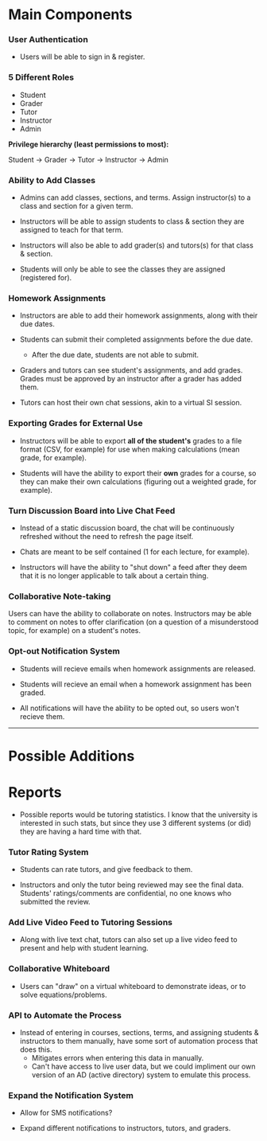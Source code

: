 # Main Components

### User Authentication

* Users will be able to sign in & register.

### 5 Different Roles

* Student
* Grader
* Tutor
* Instructor
* Admin

__Privilege hierarchy (least permissions to most):__

Student -> Grader -> Tutor -> Instructor -> Admin

### Ability to Add Classes

* Admins can add classes, sections, and terms. Assign instructor(s) to a class and section for a given term.

* Instructors will be able to assign students to class & section they are assigned to teach for that term.

* Instructors will also be able to add grader(s) and tutors(s) for that class & section.

* Students will only be able to see the classes they are assigned (registered for).

### Homework Assignments

* Instructors are able to add their homework assignments, along with their due dates.

* Students can submit their completed assignments before the due date.
    * After the due date, students are not able to submit.

* Graders and tutors can see student's assignments, and add grades. Grades must be approved by an instructor after a grader has added them.

* Tutors can host their own chat sessions, akin to a virtual SI session.

### Exporting Grades for External Use

* Instructors will be able to export __all of the student's__ grades to a file format (CSV, for example) for use when making calculations (mean grade, for example).

* Students will have the ability to export their __own__ grades for a course, so they can make their own calculations (figuring out a weighted grade, for example).

### Turn Discussion Board into Live Chat Feed

* Instead of a static discussion board, the chat will be continuously refreshed without the need to refresh the page itself.

* Chats are meant to be self contained (1 for each lecture, for example).

* Instructors will have the ability to "shut down" a feed after they deem that it is no longer applicable to talk about a certain thing.

### Collaborative Note-taking

Users can have the ability to collaborate on notes. Instructors may be able to comment on notes to offer clarification (on a question of a misunderstood topic, for example) on a student's notes.

### Opt-out Notification System

* Students will recieve emails when homework assignments are released.

* Students will recieve an email when a homework assignment has been graded.

* All notifications will have the ability to be opted out, so users won't recieve them.

---

# Possible Additions

# Reports

* Possible reports would be tutoring statistics. I know that the university is interested in such stats, but since they use 3 different systems (or did) they are having a hard time with that.

### Tutor Rating System

* Students can rate tutors, and give feedback to them.

* Instructors and only the tutor being reviewed may see the final data. Students' ratings/comments are confidential, no one knows who submitted the review.

### Add Live Video Feed to Tutoring Sessions

* Along with live text chat, tutors can also set up a live video feed to present and help with student learning.

### Collaborative Whiteboard

* Users can "draw" on a virtual whiteboard to demonstrate ideas, or to solve equations/problems.

### API to Automate the Process

* Instead of entering in courses, sections, terms, and assigning students & instructors to them manually, have some sort of automation process that does this.
    * Mitigates errors when entering this data in manually.
    * Can't have access to live user data, but we could impliment our own version of an AD (active directory) system to emulate this process.

### Expand the Notification System

* Allow for SMS notifications?

* Expand different notifications to instructors, tutors, and graders.